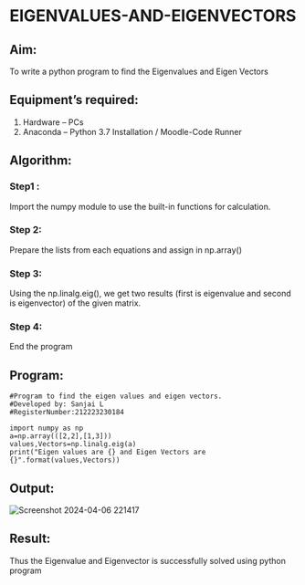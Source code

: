 # EIGENVALUES-AND-EIGENVECTORS
## Aim:
To write a python program to find the Eigenvalues and Eigen Vectors
## Equipment’s required:
1. 	Hardware – PCs
2. 	Anaconda – Python 3.7 Installation / Moodle-Code Runner
## Algorithm:
### Step1 : 
Import the numpy module to use the built-in functions for calculation.
### Step 2: 
Prepare the lists from each equations and assign in np.array()
### Step 3: 
Using the np.linalg.eig(),  we get two results (first is eigenvalue and second is eigenvector) of the given matrix.
### Step 4: 
End the program
## Program:
```
#Program to find the eigen values and eigen vectors.
#Developed by: Sanjai L
#RegisterNumber:212223230184

import numpy as np
a=np.array(([2,2],[1,3]))
values,Vectors=np.linalg.eig(a)
print("Eigen values are {} and Eigen Vectors are {}".format(values,Vectors))
```
## Output:
![Screenshot 2024-04-06 221417](https://github.com/SanjaiOfficial/EIGENVALUES-AND-EIGENVECTORS/assets/151763180/640fecc0-385f-4a35-aa4e-c56cc32a9560)

## Result:
Thus the Eigenvalue and Eigenvector is successfully solved using python program
